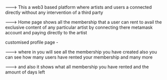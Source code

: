 ---> This a web3 based platform where artists and users a connected directly without any intervention of a third party

---> Home page shows all the membership that a user can rent to avail the exclusive content of any particular artist by connecting there metamask account and paying directly to the artist

customised profile page -

---> where in you will see all the membership you have created also you can see how many users have rented your membership and many more 

---> and also it shows what all membership you have rented and the amount of days left
